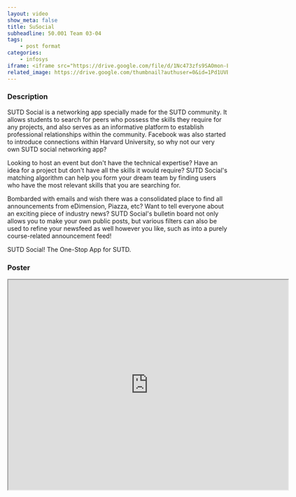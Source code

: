 ```yaml
---
layout: video
show_meta: false
title: SuSocial
subheadline: 50.001 Team 03-04
tags:
    - post format
categories:
    - infosys
iframe: <iframe src="https://drive.google.com/file/d/1Nc473zfs9SAOmon-EfP4VFD5q1xRSRIq/preview" width="320" height="240"></iframe>
related_image: https://drive.google.com/thumbnail?authuser=0&id=1Pd1UVB0GyKXsgHAmhEOGGAtl65cdyyO0&sz=w300-h300-p-k-nu-iv1
---
```



  

### Description

SUTD Social is a networking app specially made for the SUTD community. It allows students to search for peers who possess the skills they require for any projects, and also serves as an informative platform to establish professional relationships within the community. Facebook was also started to introduce connections within Harvard University, so why not our very own SUTD social networking app?

Looking to host an event but don't have the technical expertise? Have an idea for a project but don't have all the skills it would require? SUTD Social's matching algorithm can help you form your dream team by finding users who have the most relevant skills that you are searching for.

Bombarded with emails and wish there was a consolidated place to find all announcements from eDimension, Piazza, etc? Want to tell everyone about an exciting piece of industry news? SUTD Social's bulletin board not only allows you to make your own public posts, but various filters can also be used to refine your newsfeed as well however you like, such as into a purely course-related announcement feed!

SUTD Social! The One-Stop App for SUTD.

### Poster

<iframe src="https://drive.google.com/file/d/1Pd1UVB0GyKXsgHAmhEOGGAtl65cdyyO0/preview" width="640" height="480"></iframe>
